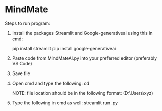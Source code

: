# MindMate
Steps to run program:

1. Install the packages Streamlit and Google-generativeai using this in cmd:

    pip install streamlit
    pip install google-generativeai

2. Paste code from MindMateAI.py into your preferred editor (preferably VS Code)
3. Save file
4. Open cmd and type the following:
     cd <file location>

     NOTE: file location should be in the following format: (D:\Users\xyz)
5. Type the following in cmd as well:
     streamlit run <file name>.py
